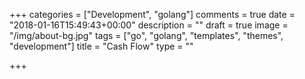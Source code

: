 +++
categories = ["Development", "golang"]
comments = true
date = "2018-01-16T15:49:43+00:00"
description = ""
draft = true
image = "/img/about-bg.jpg"
tags = ["go", "golang", "templates", "themes", "development"]
title = "Cash Flow"
type = ""

+++

